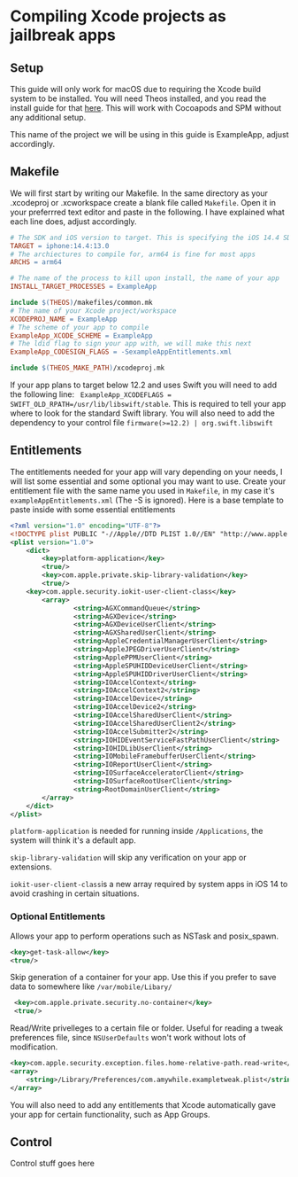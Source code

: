 # Compiling Xcode projects as jailbreak apps 

##  Setup
This guide will only work for macOS due to requiring the Xcode build system to be installed. You will need Theos installed, and you read the install guide for that [here](https://github.com/theos/theos/wiki/Installation-macOS). This will work with Cocoapods and SPM without any additional setup.

This name of the project we will be using in this guide is ExampleApp, adjust accordingly. 

## Makefile
We will first start by writing our Makefile. In the same directory as your .xcodeproj or .xcworkspace create a blank file called `Makefile`. Open it in your preferrred text editor and paste in the following. I have explained what each line does, adjust accordingly. 
```makefile
# The SDK and iOS version to target. This is specifying the iOS 14.4 SDK and minimum build target as iOS 13.0
TARGET = iphone:14.4:13.0
# The archiectures to compile for, arm64 is fine for most apps
ARCHS = arm64

# The name of the process to kill upon install, the name of your app
INSTALL_TARGET_PROCESSES = ExampleApp

include $(THEOS)/makefiles/common.mk
# The name of your Xcode project/workspace
XCODEPROJ_NAME = ExampleApp
# The scheme of your app to compile 
ExampleApp_XCODE_SCHEME = ExampleApp
# The ldid flag to sign your app with, we will make this next
ExampleApp_CODESIGN_FLAGS = -SexampleAppEntitlements.xml

include $(THEOS_MAKE_PATH)/xcodeproj.mk
```
If your app plans to target below 12.2 and uses Swift you will need to add the following line:
` ExampleApp_XCODEFLAGS = SWIFT_OLD_RPATH=/usr/lib/libswift/stable`. This is required to tell your app where to look for the standard Swift library. You will also need to add the dependency to your control file `firmware(>=12.2) | org.swift.libswift`

## Entitlements
The entitlements needed for your app will vary depending on your needs, I will list some essential and some optional you may want to use. Create your entitlement file with the same name you used in `Makefile`, in my case it's `exampleAppEntitlements.xml` (The -S is ignored). Here is a base template to paste inside with some essential entitlements
```xml
<?xml version="1.0" encoding="UTF-8"?>
<!DOCTYPE plist PUBLIC "-//Apple//DTD PLIST 1.0//EN" "http://www.apple.com/DTDs/PropertyList-1.0.dtd">
<plist version="1.0">
    <dict>
        <key>platform-application</key>
        <true/>
        <key>com.apple.private.skip-library-validation</key>
        <true/>
	<key>com.apple.security.iokit-user-client-class</key>
        <array>
                <string>AGXCommandQueue</string>
                <string>AGXDevice</string>
                <string>AGXDeviceUserClient</string>
                <string>AGXSharedUserClient</string>
                <string>AppleCredentialManagerUserClient</string>
                <string>AppleJPEGDriverUserClient</string>
                <string>ApplePPMUserClient</string>
                <string>AppleSPUHIDDeviceUserClient</string>
                <string>AppleSPUHIDDriverUserClient</string>
                <string>IOAccelContext</string>
                <string>IOAccelContext2</string>
                <string>IOAccelDevice</string>
                <string>IOAccelDevice2</string>
                <string>IOAccelSharedUserClient</string>
                <string>IOAccelSharedUserClient2</string>
                <string>IOAccelSubmitter2</string>
                <string>IOHIDEventServiceFastPathUserClient</string>
                <string>IOHIDLibUserClient</string>
                <string>IOMobileFramebufferUserClient</string>
                <string>IOReportUserClient</string>
                <string>IOSurfaceAcceleratorClient</string>
                <string>IOSurfaceRootUserClient</string>
                <string>RootDomainUserClient</string>
        </array>
    </dict>
</plist>
```
`platform-application` is needed for running inside `/Applications`, the system will think it's a default app.

`skip-library-validation` will skip any verification on your app or extensions. 

`iokit-user-client-class`is a new array required by system apps in iOS 14 to avoid crashing in certain situations. 

### Optional Entitlements
Allows your app to perform operations such as NSTask and posix_spawn.
```xml
<key>get-task-allow</key>
<true/>
```
Skip generation of  a container for your app. Use this if you prefer to save data to somewhere like `/var/mobile/Libary/`
```xml
 <key>com.apple.private.security.no-container</key>
 <true/>
```
Read/Write privelleges to a certain file or folder. Useful for reading a tweak preferences file, since `NSUserDefaults` won't work without lots of modification.
```xml
<key>com.apple.security.exception.files.home-relative-path.read-write</key>
<array>
	<string>/Library/Preferences/com.amywhile.exampletweak.plist</string>
</array>
```
You will also need to add any entitlements that Xcode automatically gave your app for certain functionality, such as App Groups. 

## Control
Control stuff goes here
